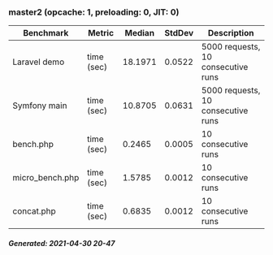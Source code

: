 ### master2 (opcache: 1, preloading: 0, JIT: 0)

|  Benchmark   |    Metric    |   Median    |    StdDev   | Description |
|--------------|--------------|-------------|-------------|-------------|
|Laravel demo|time (sec)|18.1971|0.0522|5000 requests, 10 consecutive runs|
|Symfony main|time (sec)|10.8705|0.0631|5000 requests, 10 consecutive runs|
|bench.php|time (sec)|0.2465|0.0005|10 consecutive runs|
|micro_bench.php|time (sec)|1.5785|0.0012|10 consecutive runs|
|concat.php|time (sec)|0.6835|0.0012|10 consecutive runs|

##### Generated: 2021-04-30 20-47
